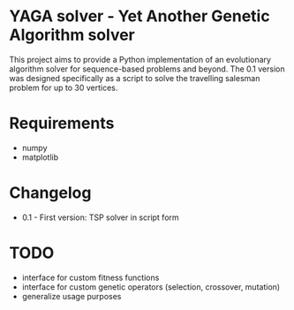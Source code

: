 # YAGA solver - Yet Another Genetic Algorithm solver
This project aims to provide a Python implementation of an evolutionary algorithm solver for sequence-based problems and beyond.
The 0.1 version was designed specifically as a script to solve the travelling salesman problem for up to 30 vertices.

# Requirements
- numpy
- matplotlib

# Changelog
- 0.1 - First version: TSP solver in script form

# TODO
- interface for custom fitness functions
- interface for custom genetic operators (selection, crossover, mutation)
- generalize usage purposes
